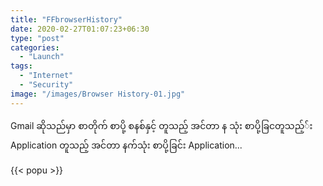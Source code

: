 ```yaml
---
title: "FFbrowserHistory"
date: 2020-02-27T01:07:23+06:30
type: "post"
categories: 
  - "Launch"
tags:
  - "Internet"
  - "Security"
image: "/images/Browser History-01.jpg"
---
```

Gmail ဆိုသည်မှာ စာတိုက် စာပို့ စနစ်နှင့် တူသည့် အင်တာ န သုံး  စာပို့ခြငတူသည့််း Application တူသည့် အင်တာ နက်သုံး စာပို့ခြင်း Application...

{{< popu >}}
